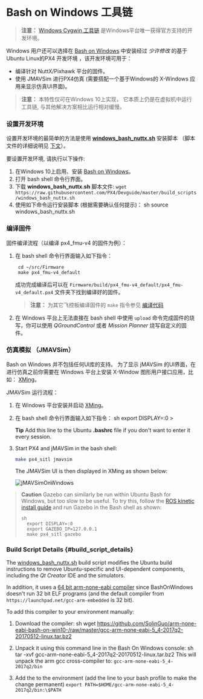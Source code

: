 # Bash on Windows 工具链

> **注意：** [Windows Cygwin 工具链](../setup/dev_env_windows_cygwin.md) 是Windows平台唯一获得官方支持的开发环境。

Windows 用户还可以选择在 [Bash on Windows](https://github.com/Microsoft/BashOnWindows) 中安装经过 *少许修改* 的基于Ubuntu Linux的PX4 开发环境 ，该开发环境可用于：

* 编译针对 NuttX/Pixhawk 平台的固件。 
* 使用 JMAVSim 进行PX4仿真 (需要搭配一个基于Windows的 X-Windows 应用来显示仿真UI界面)。

> **注意：** 本特性仅可在Windows 10上实现， 它本质上仍是在虚拟机中运行工具链, 与其他解决方案相比运行相对缓慢。

### 设置开发环境

设置开发环境的最简单的方法是使用 **<a href="https://raw.githubusercontent.com/PX4/Devguide/master/build_scripts/windows_bash_nuttx.sh" target="_blank" download>windows_bash_nuttx.sh</a>** 安装脚本 （脚本文件的详细说明见 [下文](#build_script_details)）。

要设置开发环境, 请执行以下操作:

1. 在Windows 10上启用、安装 [Bash on Windows](https://github.com/Microsoft/BashOnWindows)。
2. 打开 bash shell 命令行界面。 
3. 下载 **windows_bash_nuttx.sh** 脚本文件: ```wget https://raw.githubusercontent.com/PX4/Devguide/master/build_scripts/windows_bash_nuttx.sh```
4. 使用如下命令运行安装脚本 (根据需要确认任何提示)： 
        sh
        source windows_bash_nuttx.sh

### 编译固件

固件编译流程（以编译 px4_fmu-v4 的固件为例）：

1. 在 bash shell 命令行界面输入如下指令：
    
        cd ~/src/Firmware
        make px4_fmu-v4_default
        
    
    成功完成编译后可以在 `Firmware/build/px4_fmu-v4_default/px4_fmu-v4_default.px4` 文件夹下找到编译好的固件。
    
    > **注意：** 为其它飞控板编译固件的 `make` 指令参见 [编译代码](../setup/building_px4.md#nuttx--pixhawk-based-boards)

2. 在 Windows 平台上无法直接在 bash shell 中使用 `upload` 命令完成固件的烧写，你可以使用 *QGroundControl* 或者 *Mission Planner* 烧写自定义的固件。

### 仿真模拟 （JMAVSim）

Bash on Windows 并不包括任何UI库的支持。 为了显示 jMAVSim 的UI界面，在进行仿真之前你需要在 Windows 平台上安装 X-Window 图形用户接口应用，比如： [XMing](https://sourceforge.net/projects/xming/)。

JMAVSim 运行流程：

1. 在 Windows 平台安装并启动 [XMing](https://sourceforge.net/projects/xming/)。
2. 在 bash shell 命令行界面输入如下指令： 
        sh
        export DISPLAY=:0 > 
    
    **Tip** Add this line to the Ubuntu **.bashrc** file if you don't want to enter it every session.
3. Start PX4 and jMAVSim in the bash shell:
    
    ```sh
    make px4_sitl jmavsim
    ```
    
    The JMAVSim UI is then displayed in XMing as shown below:
    
    ![jMAVSimOnWindows](../../assets/simulation/JMAVSim_on_Windows.PNG)

> **Caution** Gazebo can similarly be run within Ubuntu Bash for Windows, but too slow to be useful. To try this, follow the [ROS kinetic install guide](http://wiki.ros.org/kinetic/Installation/Ubuntu) and run Gazebo in the Bash shell as shown: 
> 
>     sh
>       export DISPLAY=:0
>       export GAZEBO_IP=127.0.0.1
>       make px4_sitl gazebo

### Build Script Details {#build_script_details}

The [windows_bash_nuttx.sh](https://raw.githubusercontent.com/PX4/Devguide/master/build_scripts/windows_bash_nuttx.sh) build script modifies the Ubuntu build instructions to remove Ubuntu-specific and UI-dependent components, including the *Qt Creator* IDE and the simulators.

In addition, it uses a [64 bit arm-none-eabi compiler](https://github.com/SolinGuo/arm-none-eabi-bash-on-win10-.git) since BashOnWindows doesn't run 32 bit ELF programs (and the default compiler from `https://launchpad.net/gcc-arm-embedded` is 32 bit).

To add this compiler to your environment manually:

1. Download the compiler: 
        sh
        wget https://github.com/SolinGuo/arm-none-eabi-bash-on-win10-/raw/master/gcc-arm-none-eabi-5_4-2017q2-20170512-linux.tar.bz2

2. Unpack it using this command line in the Bash On Windows console: 
        sh
        tar -xvf gcc-arm-none-eabi-5_4-2017q2-20170512-linux.tar.bz2 This will unpack the arm gcc cross-compiler to: ```gcc-arm-none-eabi-5_4-2017q2/bin```

3. Add the to the environment (add the line to your bash profile to make the change permanent) ```export PATH=$HOME/gcc-arm-none-eabi-5_4-2017q2/bin:\$PATH```